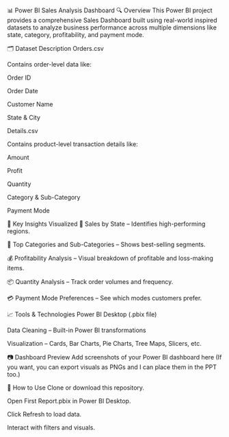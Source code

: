 📊 Power BI Sales Analysis Dashboard
🔍 Overview
This Power BI project provides a comprehensive Sales Dashboard built using real-world inspired datasets to analyze business performance across multiple dimensions like state, category, profitability, and payment mode.

🗂️ Dataset Description
Orders.csv

Contains order-level data like:

Order ID

Order Date

Customer Name

State & City

Details.csv

Contains product-level transaction details like:

Amount

Profit

Quantity

Category & Sub-Category

Payment Mode

🧠 Key Insights Visualized
📍 Sales by State – Identifies high-performing regions.

🛒 Top Categories and Sub-Categories – Shows best-selling segments.

💰 Profitability Analysis – Visual breakdown of profitable and loss-making items.

📦 Quantity Analysis – Track order volumes and frequency.

💳 Payment Mode Preferences – See which modes customers prefer.

📈 Tools & Technologies
Power BI Desktop (.pbix file)

Data Cleaning – Built-in Power BI transformations

Visualization – Cards, Bar Charts, Pie Charts, Tree Maps, Slicers, etc.

📷 Dashboard Preview
Add screenshots of your Power BI dashboard here
(If you want, you can export visuals as PNGs and I can place them in the PPT too.)

🚀 How to Use
Clone or download this repository.

Open First Report.pbix in Power BI Desktop.

Click Refresh to load data.

Interact with filters and visuals.
